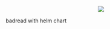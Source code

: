 <p align="center"> 
<img src="https://github.com/eslamkarim/bad-reads/blob/master/images/1.png">
</p>
badread with helm chart
